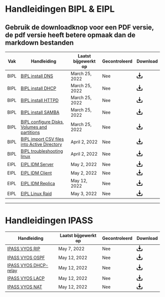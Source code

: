# Handleidingen BIPL & EIPL

## Gebruik de downloadknop voor een PDF versie, de pdf versie heeft betere opmaak dan de markdown bestanden


| **Vak** | **Handleiding** | **Laatst bijgewerkt op** | **Gecontroleerd** | Download |
|---|---|---|---|---|
| BIPL | [BIPL install DNS](BIPL/BIPL_DNS.md) | March 25, 2022 | Nee | <a href="pdf\BIPL_DNS.pdf">  <img alt="Download" src="assets\download.png" width="20">  |
| BIPL | [BIPL install DHCP](BIPL/BIPL_DHCP.md) | March 25, 2022  | Nee | <a href="pdf\BIPL_DHCP.pdf">  <img alt="Download" src="assets\download.png" width="20">  |
| BIPL | [BIPL install HTTPD](BIPL/BIPL_HTTPD) | March 25, 2022  | Nee | <a href="pdf\BIPL_HTTPD.pdf">  <img alt="Download" src="assets\download.png" width="20">  |
| BIPL | [BIPL install SAMBA](BIPL/BIPL_SAMBA) | March 25, 2022 | Nee | <a href="pdf\BIPL_SAMBA.pdf">  <img alt="Download" src="assets\download.png" width="20">  |
| BIPL | [BIPL configure Disks, Volumes and partitions](BIPL/BIPL_Disks.md) | March 25, 2022 | Nee | <a href="pdf\BIPL_Disks.pdf">  <img alt="Download" src="assets\download.png" width="20">  |
| BIPL | [BIPL import CSV files into Active Directory](BIPL/BIPL_CSV2AD.md) | April 2, 2022 | Nee | <a href="pdf\BIPL_CSV2AD.pdf">  <img alt="Download" src="assets\download.png" width="20">  |
| BIPL | [BIPL troubleshooting linux](BIPL/BIPL_Troubleshooting.md) | April 2, 2022 | Nee | <a href="pdf\BIPL_Troubleshooting.pdf">  <img alt="Download" src="assets\download.png" width="20">  |
| EIPL | [EIPL IDM Server](EIPL/EIPL_IDM_Server.md) | May 2, 2022 | Nee | <a href="pdf\EIPL_IDM_Server.pdf">  <img alt="Download" src="assets\download.png" width="20">  |
| EIPL | [EIPL IDM Client](EIPL/EIPL_IDM_Client.md) | May 2, 2022 | Nee | <a href="pdf\EIPL_IDM_Client.pdf">  <img alt="Download" src="assets\download.png" width="20">  |
| EIPL | [EIPL IDM Replica](EIPL/EIPL_IDM_Replica.md) | May 12, 2022 | Nee | <a href="pdf\EIPL_IDM_Replica (peer domain controller).pdf">  <img alt="Download" src="assets\download.png" width="20">  |
| EIPL | [EIPL Linux Raid](EIPL/EIPL_Linux_Raid.md) | May 3, 2022 | Nee | <a href="pdf\EIPL_Linux_Raid.pdf">  <img alt="Download" src="assets\download.png" width="20">  |




---
# Handleidingen IPASS
	
| **Handleiding** | **Laatst bijgewerkt op** | **Gecontroleerd** | Download |
|---|---|---|---|
| [IPASS VYOS RIP](IPASS/IPASS_VYOS_RIP.md) | May 7, 2022 | Nee | <a href="pdf\IPASS_VYOS_RIP.pdf">  <img alt="Download" src="assets\download.png" width="20">  |
| [IPASS VYOS OSPF](IPASS/IPASS_VYOS_OSPF.md) | May 12, 2022 | Nee | <a href="pdf\IPASS_VYOS_OSPF.pdf">  <img alt="Download" src="assets\download.png" width="20">  |
| [IPASS VYOS DHCP-relay](IPASS/IPASS_VYOS_DHCP-relay.md) | May 12, 2022 | Nee | <a href="pdf\IPASS_VYOS_DHCP-relay.pdf">  <img alt="Download" src="assets\download.png" width="20">  |
| [IPASS VYOS LACP](IPASS/IPASS_VYOS_LACP.md) | May 12, 2022 | Nee | <a href="pdf\IPASS_VYOS_LACP.pdf">  <img alt="Download" src="assets\download.png" width="20">  |
| [IPASS VYOS NAT](IPASS/IPASS_VYOS_NAT.md) | May 12, 2022 | Nee | <a href="pdf\IPASS_VYOS_NAT.pdf">  <img alt="Download" src="assets\download.png" width="20">  |